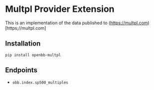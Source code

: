 # Multpl Provider Extension

This is an implementation of the data published to (https://multpl.com)[https;//multpl.com]

## Installation

```
pip install openbb-multpl
```

## Endpoints

- `obb.index.sp500_multiples`
